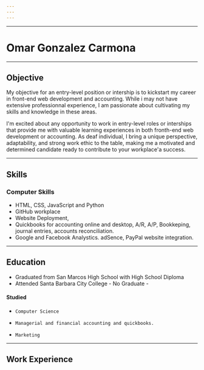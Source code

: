 ```yaml
---
---
---
```

---

# Omar Gonzalez Carmona

---

## Objective

   My objective for an entry-level position or intership is to kickstart my career in front-end
   web development and accounting. While i may not have extensive professionnal experience,
   I am passionate about cultivating my skills and knowledge in these areas.


   I'm excited about any opportunity to work in entry-level roles or interships that provide
   me with valuable learning experiences in both fronth-end web development or accounting. As
   deaf individual, I bring a unique perspective, adaptability, and strong work ethic to the
   table, making me a motivated and determined candidate ready to contribute to your workplace'a success.

---

## Skills

### Computer Skills
*	HTML, CSS, JavaScript and Python
*	GitHub workplace
*	Website Deployment, 
*	Quickbooks for accounting online and desktop, A/R, A/P, Bookkeping, journal entries, accounts reconciliation.
*	Google and Facebook Analystics. adSence, PayPal website integration.

---

## Education
*	Graduated from San Marcos High School with High School Diploma
*	Attended Santa Barbara City College - No Graduate - 
#### Studied
*	  Computer Science
*	  Managerial and financial accounting and quickbooks.
*	  Marketing 

---

## Work Experience

